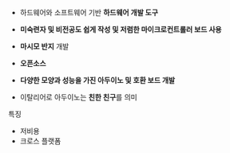 - 하드웨어와 소프트웨어 기반 **하드웨어 개발 도구**
- **미숙련자 및 비전공도 쉽게 작성 및 저렴한 마이크로컨트롤러 보드 사용**

- **마시모 반지** 개발
- **오픈소스**
- **다양한 모양과 성능을 가진 아두이노 및 호환 보드 개발**
- 이탈리어로 아두이노는 **친한 친구**를 의미

특징
- 저비용
- 크로스 플랫폼